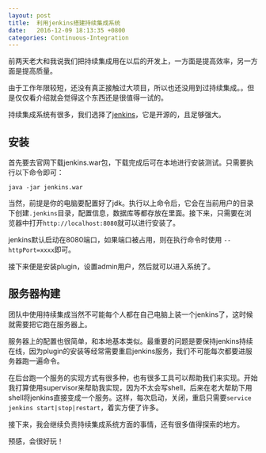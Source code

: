 ```yaml
---
layout: post
title:  利用jenkins搭建持续集成系统
date:   2016-12-09 18:13:35 +0800
categories: Continuous-Integration
---
```

前两天老大和我说我们把持续集成用在以后的开发上，一方面是提高效率，另一方面是提高质量。

由于工作年限较短，还没有真正接触过大项目，所以也还没用到过持续集成。。但是仅仅看介绍就会觉得这个东西还是很值得一试的。

持续集成系统有很多，我们选择了[jenkins](https://jenkins.io)，它是开源的，且足够强大。

## 安装

首先要去官网下载jenkins.war包，下载完成后可在本地进行安装测试。只需要执行以下命令即可：

    java -jar jenkins.war

当然，前提是你的电脑要配置好了jdk。执行以上命令后，它会在当前用户的目录下创建`.jenkins`目录，配置信息，数据库等都存放在里面。接下来，只需要在浏览器中打开`http://localhost:8080`就可以进行安装了。

jenkins默认启动在8080端口，如果端口被占用，则在执行命令时使用 `--httpPort=xxxx`即可。

接下来便是安装plugin，设置admin用户，然后就可以进入系统了。

## 服务器构建

团队中使用持续集成当然不可能每个人都在自己电脑上装一个jenkins了，这时候就需要把它跑在服务器上。

服务器上的配置也很简单，和本地基本类似。最重要的问题是要保持jenkins持续在线，因为plugin的安装等经常需要重启jenkins服务，我们不可能每次都要进服务器跑一遍命令。

在后台跑一个服务的实现方式有很多种，也有很多工具可以帮助我们来实现。开始我打算使用supervisor来帮助我实现，因为不太会写shell，后来在老大帮助下用shell将jenkins直接变成一个服务。这样，每次启动，关闭，重启只需要`service jenkins start|stop|restart`，着实方便了许多。

接下来，我会继续负责持续集成系统方面的事情，还有很多值得探索的地方。

预感，会很好玩！
